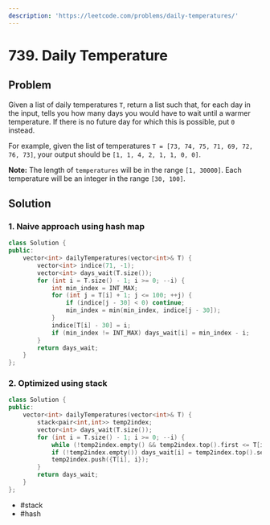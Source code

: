 ```yaml
---
description: 'https://leetcode.com/problems/daily-temperatures/'
---
```


# 739. Daily Temperature

## Problem 

Given a list of daily temperatures `T`, return a list such that, for each day in the input, tells you how many days you would have to wait until a warmer temperature. If there is no future day for which this is possible, put `0` instead.

 For example, given the list of temperatures `T = [73, 74, 75, 71, 69, 72, 76, 73]`, your output should be `[1, 1, 4, 2, 1, 1, 0, 0]`.

**Note:** The length of `temperatures` will be in the range `[1, 30000]`. Each temperature will be an integer in the range `[30, 100]`.

## Solution

### 1. Naive approach using hash map

```cpp
class Solution {
public:
    vector<int> dailyTemperatures(vector<int>& T) {
        vector<int> indice(71, -1);
        vector<int> days_wait(T.size());
        for (int i = T.size() - 1; i >= 0; --i) {
            int min_index = INT_MAX;
            for (int j = T[i] + 1; j <= 100; ++j) {
                if (indice[j - 30] < 0) continue;
                min_index = min(min_index, indice[j - 30]);
            }
            indice[T[i] - 30] = i;
            if (min_index != INT_MAX) days_wait[i] = min_index - i;
        }
        return days_wait;
    }
};
```

### 2. Optimized using stack

```cpp
class Solution {
public:
    vector<int> dailyTemperatures(vector<int>& T) {
        stack<pair<int,int>> temp2index;
        vector<int> days_wait(T.size());
        for (int i = T.size() - 1; i >= 0; --i) {
            while (!temp2index.empty() && temp2index.top().first <= T[i]) temp2index.pop();
            if (!temp2index.empty()) days_wait[i] = temp2index.top().second - i;
            temp2index.push({T[i], i});
        }
        return days_wait;
    }
};
```

* \#stack
* \#hash

